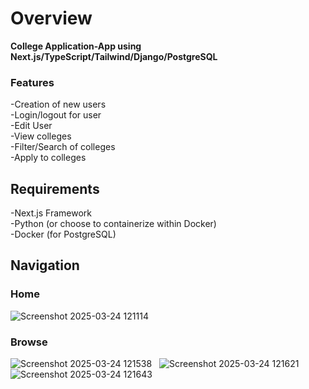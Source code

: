 # Overview

**College Application-App using Next.js/TypeScript/Tailwind/Django/PostgreSQL**

### Features

-Creation of new users  
-Login/logout for user  
-Edit User  
-View colleges  
-Filter/Search of colleges  
-Apply to colleges  

## Requirements

-Next.js Framework  
-Python (or choose to containerize within Docker)  
-Docker (for PostgreSQL)

## Navigation
### Home
![Screenshot 2025-03-24 121114](https://github.com/user-attachments/assets/4fd8d9a0-dbd1-450b-ae6e-4fa15eb4e701)
### Browse
![Screenshot 2025-03-24 121538](https://github.com/user-attachments/assets/e2e41fcc-5061-4a4c-b684-a287666eb69c)
&nbsp;
![Screenshot 2025-03-24 121621](https://github.com/user-attachments/assets/b2949a51-ec0a-4c68-977f-c613e26919f7)
![Screenshot 2025-03-24 121643](https://github.com/user-attachments/assets/ae7dbbc1-5342-48ac-b9f8-5ff6fe11761a)





